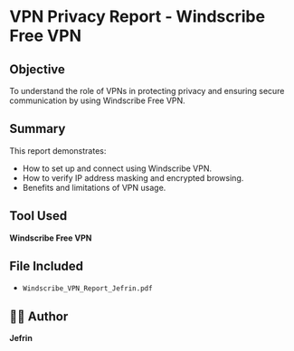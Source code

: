 # VPN Privacy Report - Windscribe Free VPN

##  Objective
To understand the role of VPNs in protecting privacy and ensuring secure communication by using Windscribe Free VPN.

##  Summary
This report demonstrates:
- How to set up and connect using Windscribe VPN.
- How to verify IP address masking and encrypted browsing.
- Benefits and limitations of VPN usage.

##  Tool Used
**Windscribe Free VPN**

##  File Included
- `Windscribe_VPN_Report_Jefrin.pdf`

## 🧑‍💻 Author
**Jefrin**

